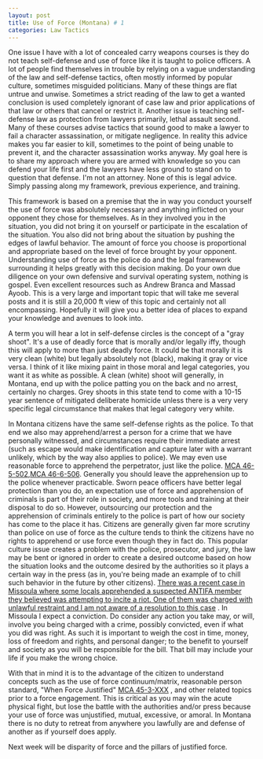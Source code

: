 ```yaml
---
layout: post
title: Use of Force (Montana) # 1
categories: Law Tactics
---
```


One issue I have with a lot of concealed carry weapons courses is they do not teach self-defense and use of force like it is taught to police officers. A lot of people find themselves in trouble by relying on a vague understanding of the law and self-defense tactics, often mostly informed by popular culture, sometimes misguided politicians. Many of these things are flat untrue and unwise. Sometimes a strict reading of the law to get a wanted conclusion is used completely ignorant of case law and prior applications of that law or others that cancel or restrict it. Another issue is teaching self-defense law as protection from lawyers primarily, lethal assault second. Many of these courses advise tactics that sound good to make a lawyer to fail a character assassination, or mitigate negligence. In reality this advice makes you far easier to kill, sometimes to the point of being unable to prevent it, and the character assassination works anyway. My goal here is to share my approach where you are armed with knowledge so you can defend your life first and the lawyers have less ground to stand on to question that defense. I'm not an attorney. None of this is legal advice. Simply passing along my framework, previous experience, and training.

This framework is based on a premise that the in way you conduct yourself the use of force was absolutely necessary and anything inflicted on your opponent they chose for themselves. As in they involved you in the situation, you did not bring it on yourself or participate in the escalation of the situation. You also did not bring about the situation by pushing the edges of lawful behavior. The amount of force you choose is proportional and appropriate based on the level of force brought by your opponent. Understanding use of force as the police do and the legal framework surrounding it helps greatly with this decision making. Do your own due diligence on your own defensive and survival operating system, nothing is gospel. Even excellent resources such as Andrew Branca and Massad Ayoob. This is a very large and important topic that will take me several posts and it is still a 20,000 ft view of this topic and certainly not all encompassing. Hopefully it will give you a better idea of places to expand your knowledge and avenues to look into.

A term you will hear a lot in self-defense circles is the concept of a "gray shoot". It's a use of deadly force that is morally and/or legally iffy, though this will apply to more than just deadly force. It could be that morally it is very clean (white) but legally absolutely not (black), making it gray or vice versa. I think of it like mixing paint in those moral and legal categories, you want it as white as possible. A clean (white) shoot will generally, in Montana, end up with the police patting you on the back and no arrest, certainly no charges. Grey shoots in this state tend to come with a 10-15 year sentence of mitigated deliberate homicide unless there is a very very specific legal circumstance that makes that legal category very white.

In Montana citizens have the same self-defense rights as the police. To that end we also may apprehend/arrest a person for a crime that we have personally witnessed, and circumstances require their immediate arrest (such as escape would make identification and capture later with a warrant unlikely, which by the way also applies to police). We may even use reasonable force to apprehend the perpetrator, just like the police. [MCA 46-5-502](https://leg.mt.gov/bills/mca/title_0460/chapter_0060/part_0050/section_0020/0460-0060-0050-0020.html),[MCA 46-6-506](https://leg.mt.gov/bills/mca/title_0460/chapter_0060/part_0050/section_0060/0460-0060-0050-0060.html). 
Generally you should leave the apprehension up to the police whenever practicable. Sworn peace officers have better legal protection than you do, an expectation use of force and apprehension of criminals is part of their role in society, and more tools and training at their disposal to do so. However, outsourcing our protection and the apprehension of criminals entirely to the police is part of how our society has come to the place it has. Citizens are generally given far more scrutiny than police on use of force as the culture tends to think the citizens have no rights to apprehend or use force even though they in fact do. This popular culture issue creates a problem with the police, prosecutor, and jury, the law may be bent or ignored in order to create a desired outcome based on how the situation looks and the outcome desired by the authorities so it plays a certain way in the press (as in, you're being made an example of to chill such behavior in the future by other citizens).
[There was a recent case in Missoula where some locals apprehended a suspected ANTIFA member they believed was attempting to incite a riot. One of them was charged with unlawful restraint and I am not aware of a resolution to this case](https://www.kpax.com/news/missoula-county/man-charged-for-june-5-incident-at-black-lives-matter-rally-in-missoula) . In Missoula I expect a conviction. Do consider any action you take may, or will, involve you being charged with a crime, possibly convicted, even if what you did was right. As such it is important to weigh the cost in time, money, loss of freedom and rights, and personal danger; to the benefit to yourself and society as you will be responsible for the bill. That bill may include your life if you make the wrong choice.

With that in mind it is to the advantage of the citizen to understand concepts such as the use of force continuum/matrix, reasonable person standard, "When Force Justified" [MCA 45-3-XXX](https://www.leg.mt.gov/bills/mca/title_0450/chapter_0030/part_0010/sections_index.html) , and other related topics prior to a force engagement. This is critical as you may win the acute physical fight, but lose the battle with the authorities and/or press because your use of force was unjustified, mutual, excessive, or amoral. In Montana there is no duty to retreat from anywhere you lawfully are and defense of another as if yourself does apply.

Next week will be disparity of force and the pillars of justified force.
